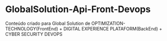 # GlobalSolution-Api-Front-Devops
Conteúdo criado para Global Solution de OPTIMIZATION-TECHNOLOGY(FrontEnd) + DIGITAL EXPERIENCE PLATAFORM(BackEnd) + CYBER SECURITY DEVOPS
